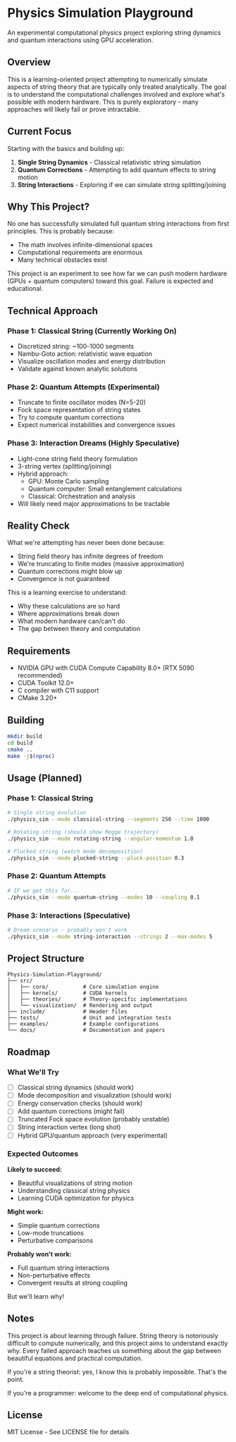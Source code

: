 # Physics Simulation Playground

An experimental computational physics project exploring string dynamics and quantum interactions using GPU acceleration.

## Overview

This is a learning-oriented project attempting to numerically simulate aspects of string theory that are typically only treated analytically. The goal is to understand the computational challenges involved and explore what's possible with modern hardware. This is purely exploratory - many approaches will likely fail or prove intractable.

## Current Focus

Starting with the basics and building up:
1. **Single String Dynamics** - Classical relativistic string simulation
2. **Quantum Corrections** - Attempting to add quantum effects to string motion
3. **String Interactions** - Exploring if we can simulate string splitting/joining

## Why This Project?

No one has successfully simulated full quantum string interactions from first principles. This is probably because:
- The math involves infinite-dimensional spaces
- Computational requirements are enormous
- Many technical obstacles exist

This project is an experiment to see how far we can push modern hardware (GPUs + quantum computers) toward this goal. Failure is expected and educational.

## Technical Approach

### Phase 1: Classical String (Currently Working On)
- Discretized string: ~100-1000 segments
- Nambu-Goto action: relativistic wave equation
- Visualize oscillation modes and energy distribution
- Validate against known analytic solutions

### Phase 2: Quantum Attempts (Experimental)
- Truncate to finite oscillator modes (N=5-20)
- Fock space representation of string states
- Try to compute quantum corrections
- Expect numerical instabilities and convergence issues

### Phase 3: Interaction Dreams (Highly Speculative)
- Light-cone string field theory formulation
- 3-string vertex (splitting/joining)
- Hybrid approach:
  - GPU: Monte Carlo sampling
  - Quantum computer: Small entanglement calculations
  - Classical: Orchestration and analysis
- Will likely need major approximations to be tractable

## Reality Check

What we're attempting has never been done because:
- String field theory has infinite degrees of freedom
- We're truncating to finite modes (massive approximation)
- Quantum corrections might blow up
- Convergence is not guaranteed

This is a learning exercise to understand:
- Why these calculations are so hard
- Where approximations break down
- What modern hardware can/can't do
- The gap between theory and computation

## Requirements

- NVIDIA GPU with CUDA Compute Capability 8.0+ (RTX 5090 recommended)
- CUDA Toolkit 12.0+
- C compiler with C11 support
- CMake 3.20+

## Building

```bash
mkdir build
cd build
cmake ..
make -j$(nproc)
```

## Usage (Planned)

### Phase 1: Classical String
```bash
# Single string evolution
./physics_sim --mode classical-string --segments 256 --time 1000

# Rotating string (should show Regge trajectory)
./physics_sim --mode rotating-string --angular-momentum 1.0

# Plucked string (watch mode decomposition)
./physics_sim --mode plucked-string --pluck-position 0.3
```

### Phase 2: Quantum Attempts
```bash
# IF we get this far...
./physics_sim --mode quantum-string --modes 10 --coupling 0.1
```

### Phase 3: Interactions (Speculative)
```bash
# Dream scenario - probably won't work
./physics_sim --mode string-interaction --strings 2 --max-modes 5
```

## Project Structure

```
Physics-Simulation-Playground/
├── src/
│   ├── core/           # Core simulation engine
│   ├── kernels/        # CUDA kernels
│   ├── theories/       # Theory-specific implementations
│   └── visualization/  # Rendering and output
├── include/            # Header files
├── tests/              # Unit and integration tests
├── examples/           # Example configurations
└── docs/               # Documentation and papers
```

## Roadmap

### What We'll Try

- [ ] Classical string dynamics (should work)
- [ ] Mode decomposition and visualization (should work)
- [ ] Energy conservation checks (should work)
- [ ] Add quantum corrections (might fail)
- [ ] Truncated Fock space evolution (probably unstable)
- [ ] String interaction vertex (long shot)
- [ ] Hybrid GPU/quantum approach (very experimental)

### Expected Outcomes

**Likely to succeed:**
- Beautiful visualizations of string motion
- Understanding classical string physics
- Learning CUDA optimization for physics

**Might work:**
- Simple quantum corrections
- Low-mode truncations
- Perturbative comparisons

**Probably won't work:**
- Full quantum string interactions
- Non-perturbative effects
- Convergent results at strong coupling

But we'll learn why!

## Notes

This project is about learning through failure. String theory is notoriously difficult to compute numerically, and this project aims to understand exactly why. Every failed approach teaches us something about the gap between beautiful equations and practical computation.

If you're a string theorist: yes, I know this is probably impossible. That's the point.

If you're a programmer: welcome to the deep end of computational physics.

## License

MIT License - See LICENSE file for details
